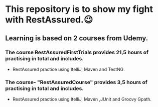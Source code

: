 # This repository is to show my fight with RestAssured.😉

## Learning is based on 2 courses from Udemy.

### The course **RestAssuredFirstTrials** provides 21,5 hours of practising in total and includes.
- RestAssured practice using ItelliJ, Maven and TestNG.

### The course- "RestAssuredCourse" provides 3,5 hours of practising in total and includes.
- RestAssured practice using ItelliJ, Maven ,JUnit and Groovy Gpath.

  

